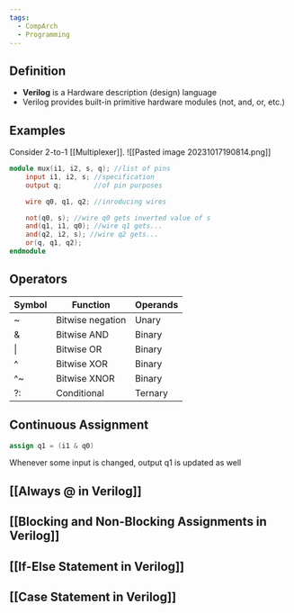 ```yaml
---
tags:
  - CompArch
  - Programming
---
```

## Definition
- **Verilog** is a Hardware description (design) language
- Verilog provides built-in primitive hardware modules (not, and, or, etc.)
## Examples
Consider 2-to-1 [[Multiplexer]].
![[Pasted image 20231017190814.png]]
``` verilog
module mux(i1, i2, s, q); //list of pins
	input i1, i2, s; //specification 
	output q;        //of pin purposes

	wire q0, q1, q2; //inroducing wires

	not(q0, s); //wire q0 gets inverted value of s
	and(q1, i1, q0); //wire q1 gets...
	and(q2, i2, s); //wire q2 gets...
	or(q, q1, q2);
endmodule
```
## Operators

| Symbol | Function         | Operands |
| ------ | ---------------- | -------- |
| ~      | Bitwise negation | Unary    |
| &      | Bitwise AND      | Binary   |
| \|     | Bitwise OR       | Binary   |
| ^      | Bitwise XOR      | Binary   |
| ^~     | Bitwise XNOR     | Binary   |
| ?:     | Conditional      | Ternary         |
## Continuous Assignment
``` Verilog
assign q1 = (i1 & q0)
```
Whenever some input is changed, output q1 is updated as well
## [[Always @ in Verilog]]
## [[Blocking and Non-Blocking Assignments in Verilog]]
## [[If-Else Statement in Verilog]]
## [[Case Statement in Verilog]]
